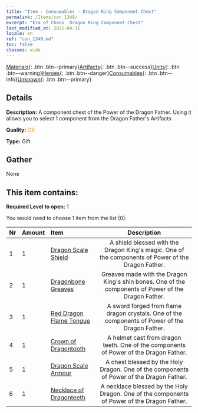 ```yaml
---
title: "Item - Consumables - Dragon King Component Chest"
permalink: /Items/con_1348/
excerpt: "Era of Chaos  Dragon King Component Chest"
last_modified_at: 2021-04-11
locale: en
ref: "con_1348.md"
toc: false
classes: wide
---
```

 [Materials](/Items/){: .btn .btn--primary}[Artifacts](/Items/Artifacts/){: .btn .btn--success}[Units](/Items/Units/){: .btn .btn--warning}[Heroes](/Items/Heroes/){: .btn .btn--danger}[Consumables](/Items/Consumables/){: .btn .btn--info}[Unknown](/Items/Unknown/){: .btn .btn--primary}

## Details
 **Description:** A component chest of the Power of the Dragon Father. Using it allows you to select 1 component from the Dragon Father's Artifacts

 **Quality:** <span style="color: #FF8C00">OK</span>

 **Type:** Gift

## Gather

  None

## This item contains:

 **Required Level to open:** 1

 You would need to choose 1 item from the list (0):

  | Nr | Amount |     Item    | Description |
  |:---|:-------|:------------|:-----------:|
  | 1 | 1 | [Dragon Scale Shield](/Items/art_144/) | A shield blessed with the Dragon King's magic. One of the components of Power of the Dragon Father. | 
  | 2 | 1 | [Dragonbone Greaves](/Items/art_145/) | Greaves made with the Dragon King's shin bones. One of the components of Power of the Dragon Father. | 
  | 3 | 1 | [Red Dragon Flame Tongue](/Items/art_146/) | A sword forged from flame dragon crystals. One of the components of Power of the Dragon Father. | 
  | 4 | 1 | [Crown of Dragontooth](/Items/art_147/) | A helmet cast from dragon teeth. One of the components of Power of the Dragon Father. | 
  | 5 | 1 | [Dragon Scale Armour](/Items/art_148/) | A chest blessed by the Holy Dragon. One of the components of Power of the Dragon Father. | 
  | 6 | 1 | [Necklace of Dragonteeth](/Items/art_149/) | A necklace blessed by the Holy Dragon. One of the components of Power of the Dragon Father. | 

